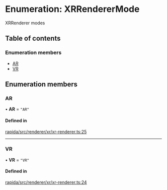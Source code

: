 # Enumeration: XRRendererMode

XRRenderer modes

## Table of contents

### Enumeration members

- [AR](XRRendererMode.md#ar)
- [VR](XRRendererMode.md#vr)

## Enumeration members

### AR

• **AR** = `"AR"`

#### Defined in

[rapida/src/renderer/xr/xr-renderer.ts:25](https://gitlab.com/rapidajs/rapida/-/blob/7269310/packages/rapida/src/renderer/xr/xr-renderer.ts#L25)

___

### VR

• **VR** = `"VR"`

#### Defined in

[rapida/src/renderer/xr/xr-renderer.ts:24](https://gitlab.com/rapidajs/rapida/-/blob/7269310/packages/rapida/src/renderer/xr/xr-renderer.ts#L24)
